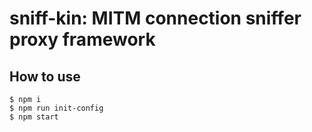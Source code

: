 # sniff-kin: MITM connection sniffer proxy framework

## How to use

```
$ npm i
$ npm run init-config
$ npm start
```

